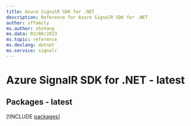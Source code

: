 ```yaml
---
title: Azure SignalR SDK for .NET
description: Reference for Azure SignalR SDK for .NET
author: sffamily
ms.author: zhshang
ms.data: 03/08/2023
ms.topic: reference
ms.devlang: dotnet
ms.service: signalr
---
```

# Azure SignalR SDK for .NET - latest
## Packages - latest
[!INCLUDE [packages](signalr-index.md)]